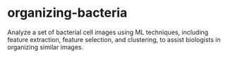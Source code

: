 # organizing-bacteria
Analyze a set of bacterial cell images using ML techniques, including feature extraction, feature selection, and clustering, to assist biologists in organizing similar images.

